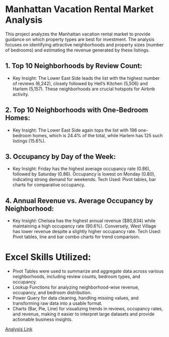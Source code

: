# Manhattan Vacation Rental Market Analysis

This project analyzes the Manhattan vacation rental market to provide guidance on which property types are best for investment. The analysis focuses on identifying attractive neighborhoods and property sizes (number of bedrooms) and estimating the revenue generated by these listings.

## 1. Top 10 Neighborhoods by Review Count:

* Key Insight: The Lower East Side leads the list with the highest number of reviews (6,242), closely followed by Hell’s Kitchen (5,506) and Harlem (5,157). These neighborhoods are crucial hotspots for Airbnb activity.

## 2. Top 10 Neighborhoods with One-Bedroom Homes:

* Key Insight: The Lower East Side again tops the list with 196 one-bedroom homes, which is 24.4% of the total, while Harlem has 125 such listings (15.6%).

## 3. Occupancy by Day of the Week:

* Key Insight: Friday has the highest average occupancy rate (0.86), followed by Saturday (0.86). Occupancy is lowest on Monday (0.80), indicating strong demand for weekends.
Tech Used: Pivot tables, bar charts for comparative occupancy.

## 4. Annual Revenue vs. Average Occupancy by Neighborhood:

* Key Insight: Chelsea has the highest annual revenue ($80,834) while maintaining a high occupancy rate (90.6%). Conversely, West Village has lower revenue despite a slightly higher occupancy rate.
Tech Used: Pivot tables, line and bar combo charts for trend comparison.

# Excel Skills Utilized:

* Pivot Tables were used to summarize and aggregate data across various neighborhoods, including review counts, bedroom types, and occupancy.
* Lookup Functions for analyzing neighborhood-wise revenue, occupancy, and bedroom distribution.
* Power Query for data cleaning, handling missing values, and transforming raw data into a usable format.
* Charts (Bar, Pie, Line) for visualizing trends in reviews, occupancy rates, and revenue, making it easier to interpret large datasets and provide actionable business insights.

[Analysis Link](https://docs.google.com/spreadsheets/d/1HCimA1wlpcQ7cJ68pGE19umsjIXIIB5Q0v39wjqaqw8/edit?usp=sharing)

